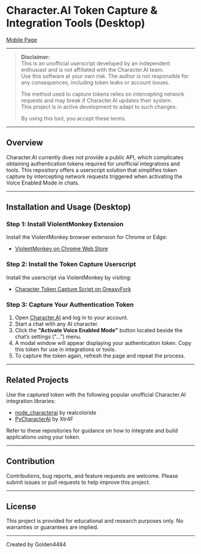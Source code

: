 # Character.AI Token Capture & Integration Tools (Desktop)

[Mobile Page](./README_MOBILE.md)

---

> **Disclaimer:**  
> This is an unofficial userscript developed by an independent enthusiast and is not affiliated with the Character.AI team.  
> Use this software at your own risk. The author is not responsible for any consequences, including token leaks or account issues.  
>  
> The method used to capture tokens relies on intercepting network requests and may break if Character.AI updates their system.  
> This project is in active development to adapt to such changes.  
>  
> By using this tool, you accept these terms.

---

## Overview

Character.AI currently does not provide a public API, which complicates obtaining authentication tokens required for unofficial integrations and tools. This repository offers a userscript solution that simplifies token capture by intercepting network requests triggered when activating the Voice Enabled Mode in chats.

---

## Installation and Usage (Desktop)

### Step 1: Install ViolentMonkey Extension

Install the ViolentMonkey browser extension for Chrome or Edge:

- [ViolentMonkey on Chrome Web Store](https://chrome.google.com/webstore/detail/violentmonkey/jinjaccalgkegednnccohejagnlnfdag)

### Step 2: Install the Token Capture Userscript

Install the userscript via ViolentMonkey by visiting:

- [Character Token Capture Script on GreasyFork](https://greasyfork.org/en/scripts/545327-character-token)

### Step 3: Capture Your Authentication Token

1. Open [Character.AI](https://character.ai) and log in to your account.  
2. Start a chat with any AI character.  
3. Click the **"Activate Voice Enabled Mode"** button located beside the chat’s settings ("...") menu.  
4. A modal window will appear displaying your authentication token. Copy this token for use in integrations or tools.  
5. To capture the token again, refresh the page and repeat the process.

---

## Related Projects

Use the captured token with the following popular unofficial Character.AI integration libraries:

- [node_characterai](https://github.com/realcoloride/node_characterai) by realcoloride  
- [PyCharacterAI](https://github.com/Xtr4F/PyCharacterAI) by Xtr4F

Refer to these repositories for guidance on how to integrate and build applications using your token.

---

## Contribution

Contributions, bug reports, and feature requests are welcome. Please submit issues or pull requests to help improve this project.

---

## License

This project is provided for educational and research purposes only. No warranties or guarantees are implied.

---

Created by Golden4484

